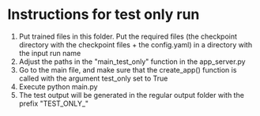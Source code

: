 # Instructions for test only run
1. Put trained files in this folder. Put the required files (the checkpoint directory with the checkpoint files + the config.yaml) in a directory with the input run name
2. Adjust the paths in the "main_test_only" function in the app_server.py
3. Go to the main file, and make sure that the create_app() function is called with the argument test_only set to True
4. Execute python main.py
5. The test output will be generated in the regular output folder with the prefix "TEST_ONLY_"